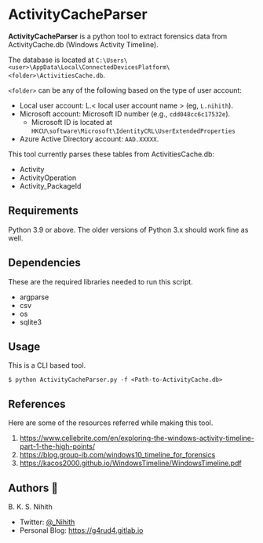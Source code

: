 # ActivityCacheParser

**ActivityCacheParser** is a python tool to extract forensics data from ActivityCache.db (Windows Activity Timeline).

The database is located at `C:\Users\<user>\AppData\Local\ConnectedDevicesPlatform\<folder>\ActivitiesCache.db`.

`<folder>` can be any of the following based on the type of user account:

+ Local user account: L.< local user account name > (eg, `L.nihith`).
+ Microsoft account: Microsoft ID number (e.g., `cdd048cc6c17532e`).
    + Microsoft ID is located at `HKCU\software\Microsoft\IdentityCRL\UserExtendedProperties`
+ Azure Active Directory account: `AAD.XXXXX`.

This tool currently parses these tables from ActivitiesCache.db:
+ Activity
+ ActivityOperation
+ Activity_PackageId

## Requirements

Python 3.9 or above. The older versions of Python 3.x should work fine as well.

## Dependencies

These are the required libraries needed to run this script.

+ argparse
+ csv
+ os
+ sqlite3

## Usage

This is a CLI based tool.

```
$ python ActivityCacheParser.py -f <Path-to-ActivityCache.db>
```

## References

Here are some of the resources referred while making this tool.

1. https://www.cellebrite.com/en/exploring-the-windows-activity-timeline-part-1-the-high-points/
2. https://blog.group-ib.com/windows10_timeline_for_forensics
3. https://kacos2000.github.io/WindowsTimeline/WindowsTimeline.pdf

## Authors 👥

B. K. S. Nihith

+ Twitter: [@_Nihith](https://twitter.com/_Nihith)
+ Personal Blog: https://g4rud4.gitlab.io
